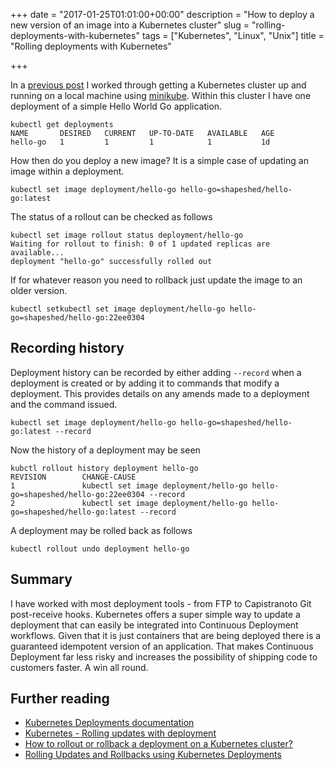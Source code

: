 +++
date = "2017-01-25T01:01:00+00:00"
description = "How to deploy a new version of an image into a Kubernetes cluster"
slug = "rolling-deployments-with-kubernetes"
tags = ["Kubernetes", "Linux", "Unix"]
title = "Rolling deployments with Kubernetes"

+++

In a [previous post][6] I worked through getting a Kubernetes cluster up and running on a local machine using [minikube][2]. Within this cluster I have one deployment of a simple Hello World Go application.

    kubectl get deployments
    NAME       DESIRED   CURRENT   UP-TO-DATE   AVAILABLE   AGE
    hello-go   1         1         1            1           1d

How then do you deploy a new image? It is a simple case of updating an image within a deployment.

    kubectl set image deployment/hello-go hello-go=shapeshed/hello-go:latest

The status of a rollout can be checked as follows

    kubectl set image rollout status deployment/hello-go
    Waiting for rollout to finish: 0 of 1 updated replicas are available...
    deployment "hello-go" successfully rolled out

If for whatever reason you need to rollback just update the image to an older version. 

    kubectl setkubectl set image deployment/hello-go hello-go=shapeshed/hello-go:22ee0304

## Recording history

Deployment history can be recorded by either adding `--record` when a deployment is created or by adding it to commands that modify a deployment. This provides details on any amends made to a deployment and the command issued. 

    kubectl set image deployment/hello-go hello-go=shapeshed/hello-go:latest --record

Now the history of a deployment may be seen

    kubctl rollout history deployment hello-go
    REVISION        CHANGE-CAUSE
    1               kubectl set image deployment/hello-go hello-go=shapeshed/hello-go:22ee0304 --record
    2               kubectl set image deployment/hello-go hello-go=shapeshed/hello-go:latest --record

A deployment may be rolled back as follows

    kubectl rollout undo deployment hello-go

## Summary

I have worked with most deployment tools - from FTP to Capistranoto Git post-receive hooks. Kubernetes offers a super simple way to update a deployment that can easily be integrated into Continuous Deployment workflows. Given that it is just containers that are being deployed there is a guaranteed idempotent version of an application. That makes Continuous Deployment far less risky and increases the possibility of shipping code to customers faster. A win all round.

## Further reading

* [Kubernetes Deployments documentation][1]
* [Kubernetes - Rolling updates with deployment][3]
* [How to rollout or rollback a deployment on a Kubernetes cluster?][4]
* [Rolling Updates and Rollbacks using Kubernetes Deployments][5]
    
[1]: https://kubernetes.io/docs/user-guide/deployments/
[2]: https://github.com/kubernetes/minikube
[3]: https://tachingchen.com/blog/Kubernetes-Rolling-Update-with-Deployment/
[4]: https://romain.dorgueil.net/blog/en/tips/2016/08/27/rollout-rollback-kubernetes-deployment.html
[5]: https://www.linux.com/learn/rolling-updates-and-rollbacks-using-kubernetes-deployments
[6]: https://shapeshed.com/getting-started-with-kubernetes/

